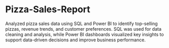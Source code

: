 # Pizza-Sales-Report
Analyzed pizza sales data using SQL and Power BI to identify top-selling pizzas, revenue trends, and customer preferences. SQL was used for data cleaning and analysis, while Power BI dashboards visualized key insights to support data-driven decisions and improve business performance.
